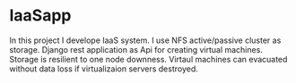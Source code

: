 # IaaSapp

In this project I develope IaaS system. I use NFS active/passive cluster as storage. Django rest application as Api for creating virtual machines.
Storage is resilient to one node downness. Virtaul machines can evacuated without data loss if virtualizaion servers destroyed.
